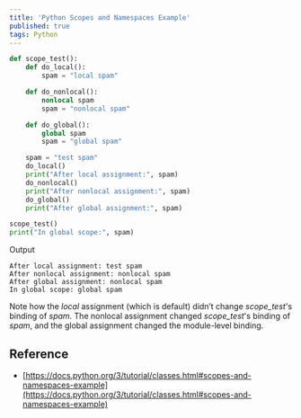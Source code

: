 ```yaml
---
title: 'Python Scopes and Namespaces Example'
published: true
tags: Python
---
```


```python
def scope_test():
    def do_local():
        spam = "local spam"

    def do_nonlocal():
        nonlocal spam
        spam = "nonlocal spam"

    def do_global():
        global spam
        spam = "global spam"

    spam = "test spam"
    do_local()
    print("After local assignment:", spam)
    do_nonlocal()
    print("After nonlocal assignment:", spam)
    do_global()
    print("After global assignment:", spam)

scope_test()
print("In global scope:", spam)
```

Output

```shell
After local assignment: test spam
After nonlocal assignment: nonlocal spam
After global assignment: nonlocal spam
In global scope: global spam
```

Note how the *local* assignment (which is default) didn’t change *scope_test*'s
binding of *spam*. The nonlocal assignment changed *scope_test*'s binding of *spam*,
and the global assignment changed the module-level binding.

## Reference

- [https://docs.python.org/3/tutorial/classes.html#scopes-and-namespaces-example](https://docs.python.org/3/tutorial/classes.html#scopes-and-namespaces-example)